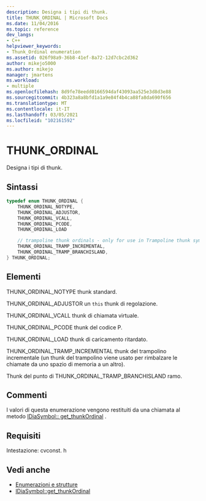 ```yaml
---
description: Designa i tipi di thunk.
title: THUNK_ORDINAL | Microsoft Docs
ms.date: 11/04/2016
ms.topic: reference
dev_langs:
- C++
helpviewer_keywords:
- Thunk_Ordinal enumeration
ms.assetid: 026f98a9-36b8-41ef-8a72-12d7cbc2d362
author: mikejo5000
ms.author: mikejo
manager: jmartens
ms.workload:
- multiple
ms.openlocfilehash: 8d9fe78eedd0166594daf43093aa525e3d8d3e88
ms.sourcegitcommit: 4b323a8a8bfd1a1a9e84f4b4ca88fa8da690f656
ms.translationtype: MT
ms.contentlocale: it-IT
ms.lasthandoff: 03/05/2021
ms.locfileid: "102161592"
---
```

# <a name="thunk_ordinal"></a>THUNK_ORDINAL
Designa i tipi di thunk.

## <a name="syntax"></a>Sintassi

```C++
typedef enum THUNK_ORDINAL {
    THUNK_ORDINAL_NOTYPE,
    THUNK_ORDINAL_ADJUSTOR,
    THUNK_ORDINAL_VCALL,
    THUNK_ORDINAL_PCODE,
    THUNK_ORDINAL_LOAD

    // trampoline thunk ordinals - only for use in Trampoline thunk symbols
    THUNK_ORDINAL_TRAMP_INCREMENTAL,
    THUNK_ORDINAL_TRAMP_BRANCHISLAND,
} THUNK_ORDINAL;
```

## <a name="elements"></a>Elementi
THUNK_ORDINAL_NOTYPE thunk standard.

THUNK_ORDINAL_ADJUSTOR un `this` thunk di regolazione.

THUNK_ORDINAL_VCALL thunk di chiamata virtuale.

THUNK_ORDINAL_PCODE thunk del codice P.

THUNK_ORDINAL_LOAD thunk di caricamento ritardato.

THUNK_ORDINAL_TRAMP_INCREMENTAL thunk del trampolino incrementale (un thunk del trampolino viene usato per rimbalzare le chiamate da uno spazio di memoria a un altro).

Thunk del punto di THUNK_ORDINAL_TRAMP_BRANCHISLAND ramo.

## <a name="remarks"></a>Commenti
I valori di questa enumerazione vengono restituiti da una chiamata al metodo [IDiaSymbol:: get_thunkOrdinal](../../debugger/debug-interface-access/idiasymbol-get-thunkordinal.md) .

## <a name="requirements"></a>Requisiti
Intestazione: cvconst. h

## <a name="see-also"></a>Vedi anche
- [Enumerazioni e strutture](../../debugger/debug-interface-access/enumerations-and-structures.md)
- [IDiaSymbol::get_thunkOrdinal](../../debugger/debug-interface-access/idiasymbol-get-thunkordinal.md)
